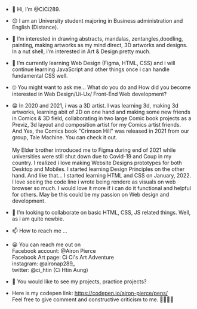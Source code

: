 - 👋 Hi, I’m @CiCi289.

- 😊 I am an University student majoring in Business administration and English (Distance). 

- 👀 I’m interested in drawing abstracts, mandalas, zentangles,doodling, painting, making artworks as my mind direct, 3D artworks and designs. 
  In a nut shell, i'm interested in Art & Design pretty much.
  
- 🌱 I’m currently learning Web Design (Figma, HTML, CSS) and i will continue learning JavaScript and other things once i can handle fundamental CSS well.

- 🙄 You might want to ask me... What do you do and How did you become interested in Web Design/Ui-Ux/ Front-End Web development?<br>
- 😁  In 2020 and 2021, i was a 3D artist. I was learning 3d, making 3d artworks, learning abit of 2D on one hand and making some new friends in Comics & 3D field,
  collaborating in two large Comic book projects as a Previz, 3d layout and composition artist for my Comics artist friends. 
  And Yes, the Comics book "Crimson Hill" was released in 2021 from our group, Tale Machine. You can check it out. <br><br>
      My Elder brother introduced me to Figma during end of 2021 while universities were 
  still shut down due to Covid-19 and Coup in my country. I realized i love making Website Designs prototypes for both Desktop and Mobiles. 
  I started learning Design Principles on the other hand. And like that... I started learning HTML and CSS on January, 2022. 
  I love seeing the code line i wrote being rendere as visuals on web browser so much. I would love it more if i can do it functional and helpful for others.
  May be this could be my passion on Web design and development.

- 💞️ I’m looking to collaborate on basic HTML, CSS, JS related things. Well, as i am quite newbie.

- 📫 How to reach me ...<br>
- 😀  You can reach me out on <br>
       Facebook account: @Airon Pierce <br>
       Facebook Art page: Ci Ci's Art Adventure <br>
       instagram: @aironap289_ <br>
       twitter: @ci_htin (Ci Htin Aung) <br>
       
- 🤠  You would like to see my projects, practice projects?
- Here is my codepen link: https://codepen.io/airon-pierce/pens/
  <br> Feel free to give comment and constructive criticism to me. 🧡💛💚💙
       
<!---
CiCi289/CiCi289 is a ✨ special ✨ repository because its `README.md` (this file) appears on your GitHub profile.
You can click the Preview link to take a look at your changes.
--->
